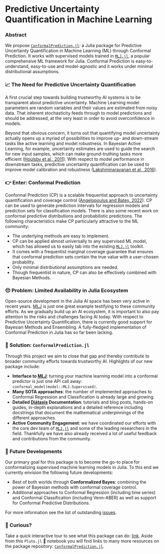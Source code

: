 Predictive Uncertainty Quantification in Machine Learning
================

### Abstract

We propose [`ConformalPrediction.jl`](https://github.com/pat-alt/ConformalPrediction.jl): a Julia package for Predictive Uncertainty Quantification in Machine Learning (ML) through Conformal Prediction. It works with supervised models trained in [`MLJ.jl`](https://alan-turing-institute.github.io/MLJ.jl/dev/), a popular comprehensive ML framework for Julia. Conformal Prediction is easy-to-understand, easy-to-use and model-agnostic and it works under minimal distributional assumptions.

### 📈 The Need for Predictive Uncertainty Quantification

A first crucial step towards building trustworthy AI systems is to be transparent about predictive uncertainty. Machine Learning model parameters are random variables and their values are estimated from noisy data. That inherent stochasticity feeds through to model predictions and should be addressed, at the very least in order to avoid overconfidence in models.

Beyond that obvious concern, it turns out that quantifying model uncertainty actually opens up a myriad of possibilities to improve up- and down-stream tasks like active learning and model robustness. In Bayesian Active Learning, for example, uncertainty estimates are used to guide the search for new input samples, which can make ground-truthing tasks more efficient ([Houlsby et al., 2011](https://arxiv.org/abs/1112.5745)). With respect to model performance in downstream tasks, predictive uncertainty quantification can be used to improve model calibration and robustness ([Lakshminarayanan et al., 2016](https://arxiv.org/abs/1612.01474)).

### 👉 Enter: Conformal Prediction

Conformal Prediction (CP) is a scalable frequentist approach to uncertainty quantification and coverage control ([Angelopoulus and Bates, 2022](https://arxiv.org/abs/2107.07511)). CP can be used to generate prediction intervals for regression models and prediction sets for classification models. There is also some recent work on conformal predictive distributions and probabilistic predictions. The following characteristics make CP particularly attractive to the ML community:

- The underlying methods are easy to implement.
- CP can be applied almost universally to any supervised ML model, which has allowed us to easily tab into the existing [`MLJ.jl`](https://alan-turing-institute.github.io/MLJ.jl/dev/) toolkit.
- It comes with a frequentist marginal coverage guarantee that ensures that conformal prediction sets contain the true value with a user-chosen probability.
- Only minimal distributional assumptions are needed.
- Though frequentist in nature, CP can also be effectively combined with Bayesian Methods.

### 😔 Problem: Limited Availability in Julia Ecosystem

Open-source development in the Julia AI space has been very active in recent years. [MLJ](https://alan-turing-institute.github.io/MLJ.jl/dev/) is just one great example testifying to these community efforts. As we gradually build up an AI ecosystem, it is important to also pay attention to the risks and challenges facing AI today. With respect to Predictive Uncertainty Quantification, there is currently good support for Bayesian Methods and Ensembling. A fully-fledged implementation of Conformal Prediction in Julia has so far been lacking.

### 🎉 Solution: `ConformalPrediction.jl`

Through this project we aim to close that gap and thereby contribute to broader community efforts towards trustworthy AI. Highlights of our new package include:

- **Interface to [MLJ](https://alan-turing-institute.github.io/MLJ.jl/dev/)**: turning your machine learning model into a conformal predictor is just one API call away: `conformal_model(model::MLJ.Supervised)`.
- **Many SOTA approaches**: the number of implemented approaches to Conformal Regression and Classification is already large and growing.
- **Detailed [Diátaxis](https://diataxis.fr/) Documentation**: tutorials and blog posts, hands-on guides, in-depth explanations and a detailed reference including docstrings that document the mathematical underpinnings of the different approaches.
- **Active Community Engagement**: we have coordinated our efforts with the core dev team of [`MLJ.jl`](https://alan-turing-institute.github.io/MLJ.jl/dev/) and some of the leading researchers in the field. Thankfully we have also already received a lot of useful feedback and contributions from the community.

### 🎯 Future Developments

Our primary goal for this package is to become the go-to place for conformalizing supervised machine learning models in Julia. To this end we currently envision the following future developments:

- Best of both worlds through **Conformalized Bayes**: combining the power of Bayesian methods with conformal coverage control.
- Additional approaches to Conformal Regression (including time series) and Conformal Classification (including Venn-ABER) as well as support for Conformal Predictive Distributions.

For more information see the list of outstanding [issues](https://github.com/pat-alt/ConformalPrediction.jl/issues).

### 🧐 Curious?

Take a quick interactive tour to see what this package can do: [link](https://binder.plutojl.org/v0.19.12/open?url=https%253A%252F%252Fraw.githubusercontent.com%252Fpat-alt%252FConformalPrediction.jl%252Fmain%252Fdocs%252Fpluto%252Fintro.jl). Aside from this `Pluto.jl` 🎈 notebook you will find links to many more resources on the package repository: [`ConformalPrediction.jl`](https://github.com/pat-alt/ConformalPrediction.jl).
